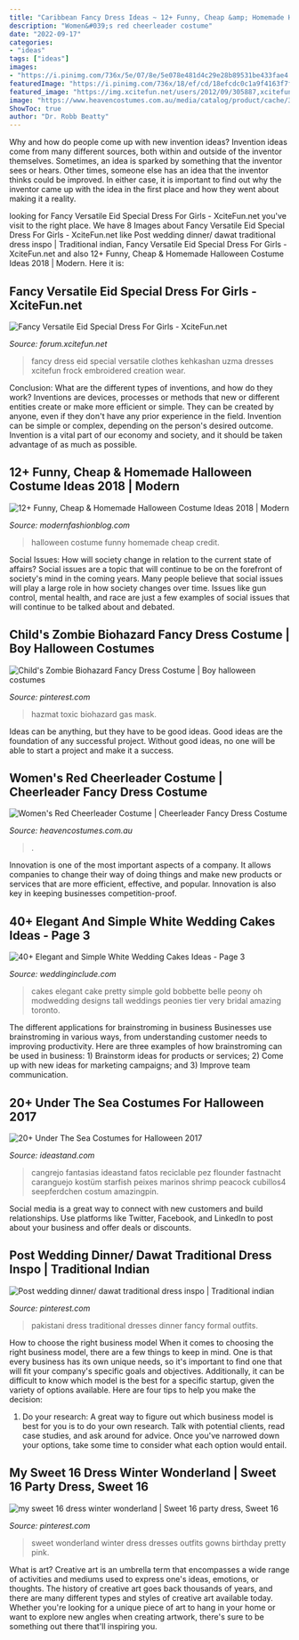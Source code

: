 ```yaml
---
title: "Caribbean Fancy Dress Ideas ~ 12+ Funny, Cheap &amp; Homemade Halloween Costume Ideas 2018"
description: "Women&#039;s red cheerleader costume"
date: "2022-09-17"
categories:
- "ideas"
tags: ["ideas"]
images:
- "https://i.pinimg.com/736x/5e/07/8e/5e078e481d4c29e28b89531be433fae4.jpg"
featuredImage: "https://i.pinimg.com/736x/18/ef/cd/18efcdc0c1a9f4163f7fce01a3fb2093.jpg"
featured_image: "https://img.xcitefun.net/users/2012/09/305887,xcitefun-fancy-versatile-eid-special-dress-for-gi.jpg"
image: "https://www.heavencostumes.com.au/media/catalog/product/cache/3ca7c4de79fd9294a778cbfdebc9dde4/k/a/kar-1224-classic-red-cheerleader-sexy-women-s-fancy-dress-sports-costume-close-up-image1200.jpg"
ShowToc: true
author: "Dr. Robb Beatty"
---
```



Why and how do people come up with new invention ideas?
Invention ideas come from many different sources, both within and outside of the inventor themselves. Sometimes, an idea is sparked by something that the inventor sees or hears. Other times, someone else has an idea that the inventor thinks could be improved. In either case, it is important to find out why the inventor came up with the idea in the first place and how they went about making it a reality.

	

		
looking for Fancy Versatile Eid Special Dress For Girls - XciteFun.net you've visit to the right place. We have 8 Images about Fancy Versatile Eid Special Dress For Girls - XciteFun.net like Post wedding dinner/ dawat traditional dress inspo | Traditional indian, Fancy Versatile Eid Special Dress For Girls - XciteFun.net and also 12+ Funny, Cheap &amp; Homemade Halloween Costume Ideas 2018 | Modern. Here it is:
		
    
## Fancy Versatile Eid Special Dress For Girls - XciteFun.net

<img loading=lazy src="https://img.xcitefun.net/users/2012/09/305887,xcitefun-fancy-versatile-eid-special-dress-for-gi.jpg" onerror="this.onerror=null;this.src='https://tse4.mm.bing.net/th?id=OIP.zz5jsQYUFZ7_nEcOiTAF8QHaKL&amp;pid=15.1';" alt="Fancy Versatile Eid Special Dress For Girls - XciteFun.net">

_Source: forum.xcitefun.net_

>fancy dress eid special versatile clothes kehkashan uzma dresses xcitefun frock embroidered creation wear. 

	

Conclusion: What are the different types of inventions, and how do they work?
Inventions are devices, processes or methods that new or different entities create or make more efficient or simple. They can be created by anyone, even if they don't have any prior experience in the field. Invention can be simple or complex, depending on the person's desired outcome. Invention is a vital part of our economy and society, and it should be taken advantage of as much as possible.

    
## 12+ Funny, Cheap &amp; Homemade Halloween Costume Ideas 2018 | Modern

<img loading=lazy src="http://modernfashionblog.com/wp-content/uploads/2018/08/12-Funny-Cheap-Homemade-Halloween-Costume-Ideas-2018-14.jpg" onerror="this.onerror=null;this.src='https://tse2.mm.bing.net/th?id=OIP.sdRXBo8DjR90595MGsmmAQHaKo&amp;pid=15.1';" alt="12+ Funny, Cheap &amp; Homemade Halloween Costume Ideas 2018 | Modern">

_Source: modernfashionblog.com_

>halloween costume funny homemade cheap credit. 

	

Social Issues: How will society change in relation to the current state of affairs?
Social issues are a topic that will continue to be on the forefront of society's mind in the coming years. Many people believe that social issues will play a large role in how society changes over time. Issues like gun control, mental health, and race are just a few examples of social issues that will continue to be talked about and debated.

    
## Child&#039;s Zombie Biohazard Fancy Dress Costume | Boy Halloween Costumes

<img loading=lazy src="https://i.pinimg.com/736x/8a/e9/39/8ae939d51678f18379566afc91767c8c.jpg" onerror="this.onerror=null;this.src='https://tse3.mm.bing.net/th?id=OIP.lpBDj5ykwuWP-FRf9ow6UwHaPg&amp;pid=15.1';" alt="Child&#039;s Zombie Biohazard Fancy Dress Costume | Boy halloween costumes">

_Source: pinterest.com_

>hazmat toxic biohazard gas mask. 

	

Ideas can be anything, but they have to be good ideas. Good ideas are the foundation of any successful project. Without good ideas, no one will be able to start a project and make it a success.

    
## Women&#039;s Red Cheerleader Costume | Cheerleader Fancy Dress Costume

<img loading=lazy src="https://www.heavencostumes.com.au/media/catalog/product/cache/3ca7c4de79fd9294a778cbfdebc9dde4/k/a/kar-1224-classic-red-cheerleader-sexy-women-s-fancy-dress-sports-costume-close-up-image1200.jpg" onerror="this.onerror=null;this.src='https://tse2.mm.bing.net/th?id=OIP.05tAsiL4iYXCU96zGyyWwQHaKA&amp;pid=15.1';" alt="Women&#039;s Red Cheerleader Costume | Cheerleader Fancy Dress Costume">

_Source: heavencostumes.com.au_

>. 

	

Innovation is one of the most important aspects of a company. It allows companies to change their way of doing things and make new products or services that are more efficient, effective, and popular. Innovation is also key in keeping businesses competition-proof.

    
## 40+ Elegant And Simple White Wedding Cakes Ideas - Page 3

<img loading=lazy src="http://www.weddinginclude.com/wp-content/uploads/2016/08/Pretty-White-Wedding-Cakes-600x901.jpg" onerror="this.onerror=null;this.src='https://tse3.mm.bing.net/th?id=OIP.8mrIAdoAKn037mt7_rd85wHaLH&amp;pid=15.1';" alt="40+ Elegant and Simple White Wedding Cakes Ideas - Page 3">

_Source: weddinginclude.com_

>cakes elegant cake pretty simple gold bobbette belle peony oh modwedding designs tall weddings peonies tier very bridal amazing toronto. 

	

The different applications for brainstroming in business
Businesses use brainstroming in various ways, from understanding customer needs to improving productivity. Here are three examples of how brainstroming can be used in business: 1) Brainstorm ideas for products or services; 2) Come up with new ideas for marketing campaigns; and 3) Improve team communication.

    
## 20+ Under The Sea Costumes For Halloween 2017

<img loading=lazy src="https://ideastand.com/wp-content/uploads/2017/09/sea-costume-diy/20-under-the-sea-costumes-costume-diy.jpg" onerror="this.onerror=null;this.src='https://tse3.mm.bing.net/th?id=OIP.HjtZHAVHNzSW72UB1LX2iAHaNd&amp;pid=15.1';" alt="20+ Under The Sea Costumes for Halloween 2017">

_Source: ideastand.com_

>cangrejo fantasias ideastand fatos reciclable pez flounder fastnacht caranguejo kostüm starfish peixes marinos shrimp peacock cubillos4 seepferdchen costum amazingpin. 

	

Social media is a great way to connect with new customers and build relationships. Use platforms like Twitter, Facebook, and LinkedIn to post about your business and offer deals or discounts.

    
## Post Wedding Dinner/ Dawat Traditional Dress Inspo | Traditional Indian

<img loading=lazy src="https://i.pinimg.com/736x/5e/07/8e/5e078e481d4c29e28b89531be433fae4.jpg" onerror="this.onerror=null;this.src='https://tse2.mm.bing.net/th?id=OIP.Y07figganRHBrENaDJD7EwHaLB&amp;pid=15.1';" alt="Post wedding dinner/ dawat traditional dress inspo | Traditional indian">

_Source: pinterest.com_

>pakistani dress traditional dresses dinner fancy formal outfits. 

	

How to choose the right business model
When it comes to choosing the right business model, there are a few things to keep in mind. One is that every business has its own unique needs, so it's important to find one that will fit your company's specific goals and objectives. Additionally, it can be difficult to know which model is the best for a specific startup, given the variety of options available. Here are four tips to help you make the decision: 
1) Do your research: A great way to figure out which business model is best for you is to do your own research. Talk with potential clients, read case studies, and ask around for advice. Once you've narrowed down your options, take some time to consider what each option would entail.

    
## My Sweet 16 Dress Winter Wonderland | Sweet 16 Party Dress, Sweet 16

<img loading=lazy src="https://i.pinimg.com/736x/18/ef/cd/18efcdc0c1a9f4163f7fce01a3fb2093.jpg" onerror="this.onerror=null;this.src='https://tse2.mm.bing.net/th?id=OIP.2Eb7TbgZH5DxwKGsGm6ZzQHaNK&amp;pid=15.1';" alt="my sweet 16 dress winter wonderland | Sweet 16 party dress, Sweet 16">

_Source: pinterest.com_

>sweet wonderland winter dress dresses outfits gowns birthday pretty pink. 

	

What is art?
Creative art is an umbrella term that encompasses a wide range of activities and mediums used to express one's ideas, emotions, or thoughts. The history of creative art goes back thousands of years, and there are many different types and styles of creative art available today. Whether you're looking for a unique piece of art to hang in your home or want to explore new angles when creating artwork, there's sure to be something out there that'll inspiring you.


